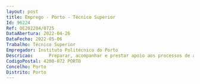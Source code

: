 ```yaml
--- 
layout: post
title: Emprego - Porto - Técnico Superior
Id: 96224
Ref: OE202204/0725
DataAbertura: 2022-04-26
DataFecho: 2022-05-06
Trabalho: Técnico Superior
Empregador: Instituto Politécnico do Porto
Descricao:  	Preparar, acompanhar e prestar apoio aos processos de avaliação institucional e de avaliação e acreditação dos ciclos de estudo   	Proceder à recolha, tratamento, sistematização e divulgação dados estatísticos e de informação transversal à unidade orgânica, necessários aos processos de avaliação e acreditação  	Preparar toda a documentação informação necessária à abertura de candidaturas às pós graduações  	Assegurar a documentação e melhoria dos processos e procedimentos organizacionais associados ás atividade do gabinete.
CodigoPostal: 4200-072 PORTO
Concelho: Porto
Distrito: Porto
--- 
```

